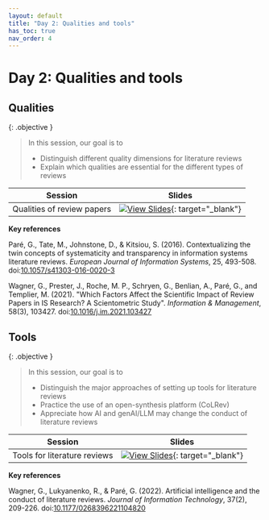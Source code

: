 ```yaml
---
layout: default
title: "Day 2: Qualities and tools"
has_toc: true
nav_order: 4
---
```


# Day 2: Qualities and tools

## Qualities

{: .objective }
> In this session, our goal is to 
> 
> - Distinguish different quality dimensions for literature reviews
> - Explain which qualities are essential for the different types of reviews

| Session                     | Slides                                                                                                                       |
|-----------------------------|------------------------------------------------------------------------------------------------------------------------------|
| Qualities of review papers  | [![View Slides](https://img.shields.io/badge/View-Slides-orange?logo=html5)](../output/03-qualities.html){: target="_blank"} |

**Key references**

<div class="references">
    <p>Paré, G., Tate, M., Johnstone, D., & Kitsiou, S. (2016). Contextualizing the twin concepts of systematicity and transparency in information systems literature reviews. <em>European Journal of Information Systems</em>, 25, 493-508. doi:<a href="https://link.springer.com/article/10.1057/s41303-016-0020-3" target="_blank">10.1057/s41303-016-0020-3</a></p>
    <p>Wagner, G., Prester, J., Roche, M. P., Schryen, G., Benlian, A., Paré, G., and Templier, M. (2021). "Which Factors Affect the Scientific Impact of Review Papers in IS Research? A Scientometric Study". <em>Information & Management</em>, 58(3), 103427. doi:<a href="https://www.sciencedirect.com/science/article/abs/pii/S037872062100001X" target="_blank">10.1016/j.im.2021.103427</a></p>
</div>

## Tools

{: .objective }
> In this session, our goal is to 
> 
> - Distinguish the major approaches of setting up tools for literature reviews
> - Practice the use of an open-synthesis platform (CoLRev)
> - Appreciate how AI and genAI/LLM may change the conduct of literature reviews

| Session                       | Slides                                                                                                                       |
|-------------------------------|------------------------------------------------------------------------------------------------------------------------------|
| Tools for literature reviews  | [![View Slides](https://img.shields.io/badge/View-Slides-orange?logo=html5)](../output/04-tools.html){: target="_blank"} |

**Key references**

<div class="references">
    <p>Wagner, G., Lukyanenko, R., & Paré, G. (2022). Artificial intelligence and the conduct of literature reviews. <em>Journal of Information Technology</em>, 37(2), 209-226. doi:<a href="https://journals.sagepub.com/doi/full/10.1177/02683962211048201" target="_blank">10.1177/0268396221104820</a></p>
</div>
